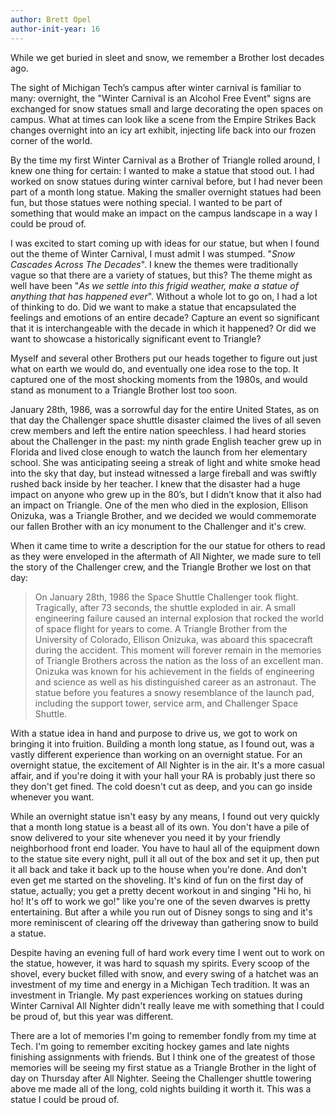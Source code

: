 ```yaml
---
author: Brett Opel
author-init-year: 16
---
```


While we get buried in sleet and snow, we remember a Brother lost decades ago.

<!-- excerpt -->

The sight of Michigan Tech’s campus after winter carnival is familiar to many: overnight, the "Winter Carnival is an Alcohol Free Event" signs are exchanged for snow statues small and large decorating the open spaces on campus. What at times can look like a scene from the Empire Strikes Back changes overnight into an icy art exhibit, injecting life back into our frozen corner of the world.

By the time my first Winter Carnival as a Brother of Triangle rolled around, I knew one thing for certain: I wanted to make a statue that stood out. I had worked on snow statues during winter carnival before, but I had never been part of a month long statue. Making the smaller overnight statues had been fun, but those statues were nothing special. I wanted to be part of something that would make an impact on the campus landscape in a way I could be proud of.

I was excited to start coming up with ideas for our statue, but when I found out the theme of Winter Carnival, I must admit I was stumped. "*Snow Cascades Across The Decades*". I knew the themes were traditionally vague so that there are a variety of statues, but this? The theme might as well have been "*As we settle into this frigid weather, make a statue of anything that has happened ever*". Without a whole lot to go on, I had a lot of thinking to do. Did we want to make a statue that encapsulated the feelings and emotions of an entire decade? Capture an event so significant that it is interchangeable with the decade in which it happened? Or did we want to showcase a historically significant event to Triangle?

Myself and several other Brothers put our heads together to figure out just what on earth we would do, and eventually one idea rose to the top. It captured one of the most shocking moments from the 1980s, and would stand as monument to a Triangle Brother lost too soon.

January 28th, 1986, was a sorrowful day for the entire United States, as on that day the Challenger space shuttle disaster claimed the lives of all seven crew members and left the entire nation speechless. I had heard stories about the Challenger in the past: my ninth grade English teacher grew up in Florida and lived close enough to watch the launch from her elementary school. She was anticipating seeing a streak of light and white smoke head into the sky that day, but instead witnessed a large fireball and was swiftly rushed back inside by her teacher. I knew that the disaster had a huge impact on anyone who grew up in the 80’s, but I didn’t know that it also had an impact on Triangle. One of the men who died in the explosion, Ellison Onizuka, was a Triangle Brother, and we decided we would commemorate our fallen Brother with an icy monument to the Challenger and it's crew.

When it came time to write a description for the our statue for others to read as they were enveloped in the aftermath of All Nighter, we made sure to tell the story of the Challenger crew, and the Triangle Brother we lost on that day:
> On January 28th, 1986 the Space Shuttle Challenger took flight. Tragically, after 73 seconds, the shuttle exploded in air. A small engineering failure caused an internal explosion that rocked the world of space flight for years to come. A Triangle Brother from the University of Colorado, Ellison Onizuka, was aboard this spacecraft during the accident. This moment will forever remain in the memories of Triangle Brothers across the nation as the loss of an excellent man. Onizuka was known for his achievement in the fields of engineering and science as well as his distinguished career as an astronaut. The statue before you features a snowy resemblance of the launch pad, including the support tower, service arm, and Challenger Space Shuttle.

With a statue idea in hand and purpose to drive us, we got to work on bringing it into fruition. Building a month long statue, as I found out, was a vastly different experience than working on an overnight statue. For an overnight statue, the excitement of All Nighter is in the air. It's a more casual affair, and if you're doing it with your hall your RA is probably just there so they don't get fined. The cold doesn't cut as deep, and you can go inside whenever you want.

While an overnight statue isn't easy by any means, I found out very quickly that a month long statue is a beast all of its own. You don't have a pile of snow delivered to your site whenever you need it by your friendly neighborhood front end loader. You have to haul all of the equipment down to the statue site every night, pull it all out of the box and set it up, then put it all back and take it back up to the house when you're done. And don't even get me started on the shoveling. It's kind of fun on the first day of statue, actually; you get a pretty decent workout in and singing "Hi ho, hi ho! It's off to work we go!" like you're one of the seven dwarves is pretty entertaining. But after a while you run out of Disney songs to sing and it's more reminiscent of clearing off the driveway than gathering snow to build a statue.

Despite having an evening full of hard work every time I went out to work on the statue, however, it was hard to squash my spirits. Every scoop of the shovel, every bucket filled with snow, and every swing of a hatchet was an investment of my time and energy in a Michigan Tech tradition. It was an investment in Triangle. My past experiences working on statues during Winter Carnival All Nighter didn't really leave me with something that I could be proud of, but this year was different.

There are a lot of memories I'm going to remember fondly from my time at Tech. I'm going to remember exciting hockey games and late nights finishing assignments with friends. But I think one of the greatest of those memories will be seeing my first statue as a Triangle Brother in the light of day on Thursday after All Nighter. Seeing the Challenger shuttle towering above me made all of the long, cold nights building it worth it. This was a statue I could be proud of.
